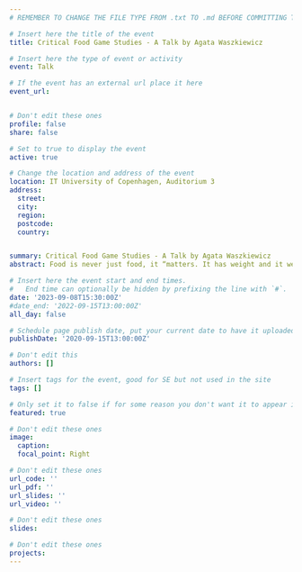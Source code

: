 ```yaml
---
# REMEMBER TO CHANGE THE FILE TYPE FROM .txt TO .md BEFORE COMMITTING THE ACTIVITY

# Insert here the title of the event
title: Critical Food Game Studies - A Talk by Agata Waszkiewicz

# Insert here the type of event or activity
event: Talk

# If the event has an external url place it here
event_url: 


# Don't edit these ones
profile: false
share: false

# Set to true to display the event
active: true

# Change the location and address of the event
location: IT University of Copenhagen, Auditorium 3
address: 
  street: 
  city: 
  region: 
  postcode: 
  country: 


summary: Critical Food Game Studies - A Talk by Agata Waszkiewicz
abstract: Food is never just food, it “matters. It has weight and it weights us down.” (Belasco, 2008, p. 2). Critical food studies recognizes that food is more than the sum of calories and its nutritional value and it cannot be divorced from its larger social context. It influences the way humans construct and perform culture, social relations, and individual identities. Food is an intersectional issue and the practices and hierarchies of its preparation and consumption are inherently gendered, racialized, and relate strongly to social class. In the talk, I show that the same is true about its representation in video games. With food and cooking mechanics currently being often present in a variety of genres from cooking games, through dating simulators, to action and adventure games, it predominantly perpetuates gender and racial perceptions of who, how, where, and makes and consumes food.

# Insert here the event start and end times.
#   End time can optionally be hidden by prefixing the line with `#`.
date: '2023-09-08T15:30:00Z'
#date_end: '2022-09-15T13:00:00Z'
all_day: false

# Schedule page publish date, put your current date to have it uploaded instanty
publishDate: '2020-09-15T13:00:00Z'

# Don't edit this
authors: []

# Insert tags for the event, good for SE but not used in the site
tags: []

# Only set it to false if for some reason you don't want it to appear in the home, but only in the archive
featured: true

# Don't edit these ones
image:
  caption: 
  focal_point: Right

# Don't edit these ones
url_code: ''
url_pdf: ''
url_slides: ''
url_video: ''

# Don't edit these ones
slides:

# Don't edit these ones
projects:
---
```

